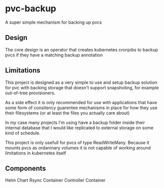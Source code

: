 # pvc-backup
A super simple mechanism for backing up pvcs


## Design

The core design is an operator that creates kubernetes cronjobs to backup pvcs if they have a matching backup annotation

## Limitations
This project is designed as a very simple to use and setup backup solution for pvc with backing storage that doesn't support snapshoting, for example out-of-tree provisioners.

As a side effect it is only recommended for use with applications that have some form of consitency guarentee mechanisms in place for how they use their filesystems (or at least the files you actually care about)

In my case many projects I'm using have a backup folder inside their internal database that I would like replicated to external storage on some kind of schedule.

This project is only usefull for pvcs of type ReadWriteMany. Because it mounts pvcs as ordaninary volumes it is not capable of working around limitations in kubernetes itself


## Components

Helm Chart
Rsync Container
Controller Container